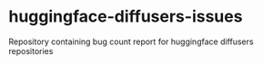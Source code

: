 # huggingface-diffusers-issues
Repository containing bug count report for huggingface diffusers repositories
